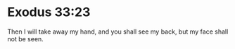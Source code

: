 # Exodus 33:23

Then I will take away my hand, and you shall see my back, but my face shall not be seen.
